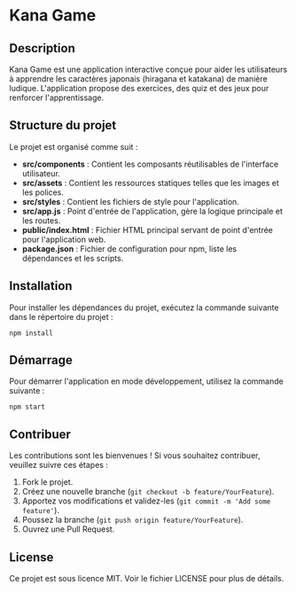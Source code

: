# Kana Game

## Description
Kana Game est une application interactive conçue pour aider les utilisateurs à apprendre les caractères japonais (hiragana et katakana) de manière ludique. L'application propose des exercices, des quiz et des jeux pour renforcer l'apprentissage.

## Structure du projet
Le projet est organisé comme suit :

- **src/components** : Contient les composants réutilisables de l'interface utilisateur.
- **src/assets** : Contient les ressources statiques telles que les images et les polices.
- **src/styles** : Contient les fichiers de style pour l'application.
- **src/app.js** : Point d'entrée de l'application, gère la logique principale et les routes.
- **public/index.html** : Fichier HTML principal servant de point d'entrée pour l'application web.
- **package.json** : Fichier de configuration pour npm, liste les dépendances et les scripts.

## Installation
Pour installer les dépendances du projet, exécutez la commande suivante dans le répertoire du projet :

```
npm install
```

## Démarrage
Pour démarrer l'application en mode développement, utilisez la commande suivante :

```
npm start
```

## Contribuer
Les contributions sont les bienvenues ! Si vous souhaitez contribuer, veuillez suivre ces étapes :

1. Fork le projet.
2. Créez une nouvelle branche (`git checkout -b feature/YourFeature`).
3. Apportez vos modifications et validez-les (`git commit -m 'Add some feature'`).
4. Poussez la branche (`git push origin feature/YourFeature`).
5. Ouvrez une Pull Request.

## License
Ce projet est sous licence MIT. Voir le fichier LICENSE pour plus de détails.